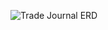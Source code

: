 ![Trade Journal ERD](https://github.com/user-attachments/assets/d4e49956-b0f5-4725-938c-ab46e2b87cc3)
